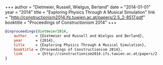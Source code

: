 +++
author = "Dietmeier, Russell, Wielgus, Berland"
date = "2014-01-01"
year = "2014"
title = "Exploring Physics Through A Musical Simulation"
link = "http://constructionism2014.ifs.tuwien.ac.at/papers/2.5_2-8517.pdf"
booktitle = "Proceedings of Constructionism 2014"
+++
```bibtex
@inproceedings{dietmeier2014,
    author    = {Dietmeier and Russell and Wielgus and Berland},
    year      = {2014},
    title     = {Exploring Physics Through A Musical Simulation},
    booktitle = {Proceedings of Constructionism 2014},
    link       = {http://constructionism2014.ifs.tuwien.ac.at/papers/2.5_2-8517.pdf}
}
```
